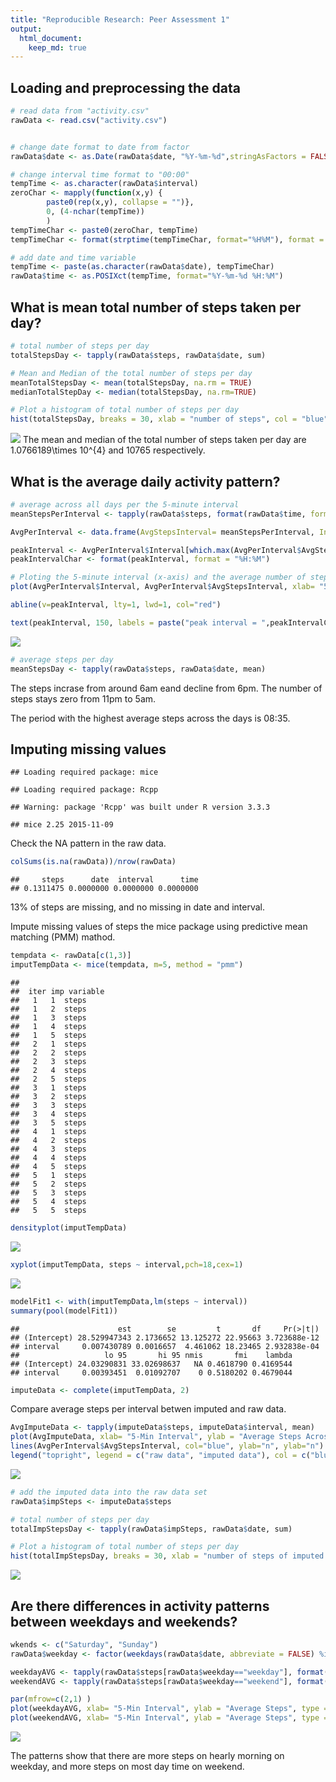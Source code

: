 ```yaml
---
title: "Reproducible Research: Peer Assessment 1"
output: 
  html_document:
    keep_md: true
---
```



## Loading and preprocessing the data

```r
# read data from "activity.csv"
rawData <- read.csv("activity.csv")


# change date format to date from factor
rawData$date <- as.Date(rawData$date, "%Y-%m-%d",stringAsFactors = FALSE)

# change interval time format to "00:00"
tempTime <- as.character(rawData$interval)
zeroChar <- mapply(function(x,y) {
        paste0(rep(x,y), collapse = "")}, 
        0, (4-nchar(tempTime))
        )
tempTimeChar <- paste0(zeroChar, tempTime)
tempTimeChar <- format(strptime(tempTimeChar, format="%H%M"), format = "%H:%M")

# add date and time variable
tempTime <- paste(as.character(rawData$date), tempTimeChar)
rawData$time <- as.POSIXct(tempTime, format="%Y-%m-%d %H:%M")
```


## What is mean total number of steps taken per day?

```r
# total number of steps per day
totalStepsDay <- tapply(rawData$steps, rawData$date, sum)

# Mean and Median of the total number of steps per day
meanTotalStepsDay <- mean(totalStepsDay, na.rm = TRUE)
medianTotalStepDay <- median(totalStepsDay, na.rm=TRUE)

# Plot a histogram of total number of steps per day
hist(totalStepsDay, breaks = 30, xlab = "number of steps", col = "blue")
```

![](PA1_template_files/figure-html/unnamed-chunk-2-1.png)<!-- -->
The mean and median of the total number of steps taken per day are 1.0766189\times 10^{4} and 10765 respectively.



## What is the average daily activity pattern?

```r
# average across all days per the 5-minute interval
meanStepsPerInterval <- tapply(rawData$steps, format(rawData$time, format ="%H:%M"), mean, na.rm=TRUE )

AvgPerInterval <- data.frame(AvgStepsInterval= meanStepsPerInterval, Interval=strptime(names(meanStepsPerInterval),"%H:%M"), row.names = NULL, stringsAsFactors = FALSE )

peakInterval <- AvgPerInterval$Interval[which.max(AvgPerInterval$AvgStepsInterval)]
peakIntervalChar <- format(peakInterval, format = "%H:%M")

# Ploting the 5-minute interval (x-axis) and the average number of steps taken, average across all days(y-axis)
plot(AvgPerInterval$Interval, AvgPerInterval$AvgStepsInterval, xlab= "5-Min Interval", ylab = "Average Steps Across Days", type = "l", main="Daily Steps Pattern" )

abline(v=peakInterval, lty=1, lwd=1, col="red")

text(peakInterval, 150, labels = paste("peak interval = ",peakIntervalChar), col="red")
```

![](PA1_template_files/figure-html/unnamed-chunk-3-1.png)<!-- -->

```r
# average steps per day
meanStepsDay <- tapply(rawData$steps, rawData$date, mean)
```

The steps incrase from around 6am eand decline from 6pm. The number of steps stays zero from 11pm to 5am. 

The period with the highest average steps across the days is 08:35.  




## Imputing missing values

```
## Loading required package: mice
```

```
## Loading required package: Rcpp
```

```
## Warning: package 'Rcpp' was built under R version 3.3.3
```

```
## mice 2.25 2015-11-09
```
Check the NA pattern in the raw data.

```r
colSums(is.na(rawData))/nrow(rawData)
```

```
##     steps      date  interval      time 
## 0.1311475 0.0000000 0.0000000 0.0000000
```
13% of steps are missing, and no missing in date and interval. 


Impute missing values of steps the mice package using predictive mean matching (PMM) mathod.

```r
tempdata <- rawData[c(1,3)]
imputTempData <- mice(tempdata, m=5, method = "pmm") 
```

```
## 
##  iter imp variable
##   1   1  steps
##   1   2  steps
##   1   3  steps
##   1   4  steps
##   1   5  steps
##   2   1  steps
##   2   2  steps
##   2   3  steps
##   2   4  steps
##   2   5  steps
##   3   1  steps
##   3   2  steps
##   3   3  steps
##   3   4  steps
##   3   5  steps
##   4   1  steps
##   4   2  steps
##   4   3  steps
##   4   4  steps
##   4   5  steps
##   5   1  steps
##   5   2  steps
##   5   3  steps
##   5   4  steps
##   5   5  steps
```

```r
densityplot(imputTempData)
```

![](PA1_template_files/figure-html/unnamed-chunk-6-1.png)<!-- -->

```r
xyplot(imputTempData, steps ~ interval,pch=18,cex=1)
```

![](PA1_template_files/figure-html/unnamed-chunk-6-2.png)<!-- -->

```r
modelFit1 <- with(imputTempData,lm(steps ~ interval))
summary(pool(modelFit1))
```

```
##                      est        se         t       df     Pr(>|t|)
## (Intercept) 28.529947343 2.1736652 13.125272 22.95663 3.723688e-12
## interval     0.007430789 0.0016657  4.461062 18.23465 2.932838e-04
##                   lo 95       hi 95 nmis       fmi    lambda
## (Intercept) 24.03290831 33.02698637   NA 0.4618790 0.4169544
## interval     0.00393451  0.01092707    0 0.5180202 0.4679044
```

```r
imputeData <- complete(imputTempData, 2)
```

Compare average steps per interval betwen imputed and raw data.

```r
AvgImputeData <- tapply(imputeData$steps, imputeData$interval, mean)
plot(AvgImputeData, xlab= "5-Min Interval", ylab = "Average Steps Across Days", type = "l", main="Daily Steps Pattern", col="red" )
lines(AvgPerInterval$AvgStepsInterval, col="blue", ylab="n", ylab="n")
legend("topright", legend = c("raw data", "imputed data"), col = c("blue", "red"), lty=1)
```

![](PA1_template_files/figure-html/unnamed-chunk-7-1.png)<!-- -->

```r
# add the imputed data into the raw data set
rawData$impSteps <- imputeData$steps

# total number of steps per day
totalImpStepsDay <- tapply(rawData$impSteps, rawData$date, sum)

# Plot a histogram of total number of steps per day
hist(totalImpStepsDay, breaks = 30, xlab = "number of steps of imputed data", col = "blue")
```

![](PA1_template_files/figure-html/unnamed-chunk-7-2.png)<!-- -->


## Are there differences in activity patterns between weekdays and weekends?

```r
wkends <- c("Saturday", "Sunday")
rawData$weekday <- factor(weekdays(rawData$date, abbreviate = FALSE) %in% wkends, levels=c(TRUE, FALSE), labels = c("weekend", "weekday"))

weekdayAVG <- tapply(rawData$steps[rawData$weekday=="weekday"], format(rawData$time[rawData$weekday=="weekday"], format ="%H:%M"), mean, na.rm=TRUE )
weekendAVG <- tapply(rawData$steps[rawData$weekday=="weekend"], format(rawData$time[rawData$weekday=="weekend"], format ="%H:%M"), mean, na.rm=TRUE )

par(mfrow=c(2,1) )
plot(weekdayAVG, xlab= "5-Min Interval", ylab = "Average Steps", type = "l", main="Daily Steps Pattern on Weekdays", col="blue" )
plot(weekendAVG, xlab= "5-Min Interval", ylab = "Average Steps", type = "l", main="Daily Steps Pattern on Weekends", col="red" )
```

![](PA1_template_files/figure-html/unnamed-chunk-8-1.png)<!-- -->

The patterns show that there are more steps on hearly morning on weekday, and more steps on most day time on weekend. 
